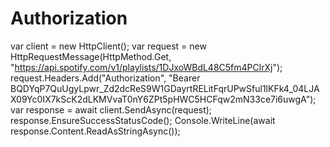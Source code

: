 # Authorization
var client = new HttpClient();
var request = new HttpRequestMessage(HttpMethod.Get, "https://api.spotify.com/v1/playlists/1DJxoWBdL48C5fm4PClrXj");
request.Headers.Add("Authorization", "Bearer BQDYqP7QuUgyLpwr_Zd2dcReS9W1GDayrtRELitFqrUPwSful1lKFk4_04LJAX09Yc0IX7kScK2dLKMVvaT0nY6ZPt5pHWC5HCFqw2mN33ce7i6uwgA");
var response = await client.SendAsync(request);
response.EnsureSuccessStatusCode();
Console.WriteLine(await response.Content.ReadAsStringAsync());


